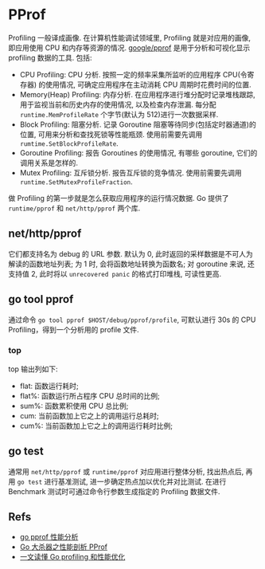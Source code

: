 # PProf
Profiling 一般译成画像. 在计算机性能调试领域里, Profiling 就是对应用的画像, 即应用使用 CPU 和内存等资源的情况.
[google/pprof](https://github.com/google/pprof) 是用于分析和可视化显示 profiling 数据的工具. 包括:
* CPU Profiling: CPU 分析. 按照一定的频率采集所监听的应用程序 CPU(令寄存器) 的使用情况, 可确定应用程序在主动消耗 CPU 周期时花费时间的位置.
* Memory(Heap) Profiling: 内存分析. 在应用程序进行堆分配时记录堆栈跟踪, 用于监视当前和历史内存的使用情况, 以及检查内存泄漏. 每分配 `runtime.MemProfileRate` 个字节(默认为 512)进行一次数据采样.
* Block Profiling: 阻塞分析. 记录 Goroutine 阻塞等待同步(包括定时器通道)的位置, 可用来分析和查找死锁等性能瓶颈. 使用前需要先调用 `rumtime.SetBlockProfileRate`.
* Goroutine Profiling: 报告 Goroutines 的使用情况, 有哪些 goroutine, 它们的调用关系是怎样的.
* Mutex Profiling: 互斥锁分析. 报告互斥锁的竞争情况. 使用前需要先调用 `runtime.SetMutexProfileFraction`.

做 Profiling 的第一步就是怎么获取应用程序的运行情况数据. Go 提供了 `runtime/pprof` 和 `net/http/pprof` 两个库.

## net/http/pprof
它们都支持名为 debug 的 URL 参数. 默认为 0, 此时返回的采样数据是不可人为解读的函数地址列表; 为 1 时, 会将函数地址转换为函数名; 对 goroutine 来说, 还支持值 2, 此时将以 `unrecovered panic` 的格式打印堆栈, 可读性更高. 

## go tool pprof

通过命令 `go tool pprof $HOST/debug/pprof/profile`, 可默认进行 30s 的 CPU Profiling，得到一个分析用的 profile 文件.

### top
top 输出列如下:
* flat: 函数运行耗时;
* flat%: 函数运行所占程序 CPU 总时间的比例;
* sum%: 函数累积使用 CPU 总比例;
* cum: 当前函数加上它之上的调用运行总耗时;
* cum%: 当前函数加上它之上的调用运行耗时比例;

## go test 
通常用 `net/http/pprof` 或 `runtime/pprof` 对应用进行整体分析, 找出热点后, 再用 `go test` 进行基准测试, 进一步确定热点加以优化并对比测试.
在进行 Benchmark 测试时可通过命令行参数生成指定的 Profiling 数据文件.


## Refs
* [go pprof 性能分析](https://juejin.im/entry/5ac9cf3a518825556534c76e)
* [Go 大杀器之性能剖析 PProf](https://book.eddycjy.com/golang/tools/go-tool-pprof.html)
* [一文读懂 Go profiling 和性能优化](https://mp.weixin.qq.com/s/nqOXcetOLQN09IFjOz4PtQ)
